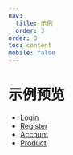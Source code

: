 ```yaml
---
nav:
  title: 示例
  order: 3
order: 0
toc: content
mobile: false
---
```


# 示例预览

* [Login](/demo/login)
* [Register](/demo/register)
* [Account](/demo/account)
* [Product](/demo/product)
